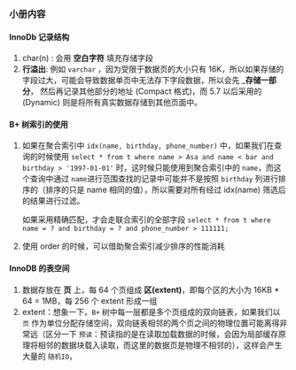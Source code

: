 ### 小册内容



#### InnoDb 记录结构

1. char(n) : 会用 __空白字符__ 填充存储字段
2. __行溢出__: 例如 `varchar` ，因为受限于数据页的大小只有 16K，所以如果存储的字段过大，可能会导致数据单页中无法存下字段数据，所以会先 ___存储一部分__， 然后再记录其他部分的地址 (Compact 格式)，而 5.7 以后采用的 (Dynamic) 则是将所有真实数据存储到其他页面中。



#### B+ 树索引的使用

1. 如果在聚合索引中 `idx(name, birthday, phone_number)` 中，如果我们在查询的时候使用 `select * from t where name > Asa and name < bar and birthday > '1997-01-01'` 时，这时候只能使用到聚合索引中的 `name`，而这个查询中通过 `name`进行范围查找的记录中可能并不是按照 `birthday` 列进行排序的（排序的只是 name 相同的值），所以需要对所有经过 idx(name) 筛选后的结果进行过滤。

   如果采用精确匹配，才会走联合索引的全部字段 `select * from t where name = ? and birthday = ? and phone_number > 111111;`

2. 使用 order 的时候，可以借助聚合索引减少排序的性能消耗



#### InnoDB 的表空间

1. 数据存放在 __页__ 上，每 64 个页组成 __区(extent)__，即每个区的大小为 16KB * 64 = 1MB，每 256 个 extent  形成一组
2. extent：想象一下，`B+` 树中每一层都是多个页组成的双向链表，如果我们以 `页` 作为单位分配存储空间，双向链表相邻的两个页之间的物理位置可能离得非常远（区分一下 `预读`：预读指的是在读取加载数据的时候，会因为局部缓存原理将相邻的数据块载入读取，而这里的数据页是物理不相邻的），这样会产生大量的 `随机IO`，